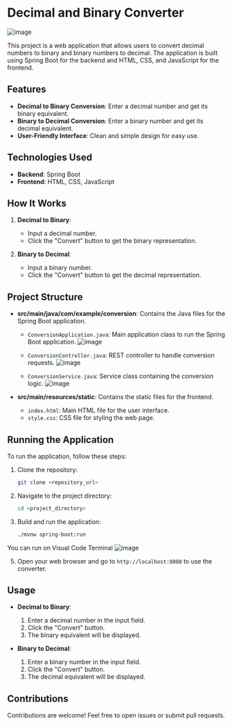 
# Decimal and Binary Converter
![image](https://github.com/MohdWaqar98/Number-System-Conversion/assets/98345819/9da27e83-9f8a-4909-9a03-48fce6a25bc8)

This project is a web application that allows users to convert decimal numbers to binary and binary numbers to decimal. The application is built using Spring Boot for the backend and HTML, CSS, and JavaScript for the frontend.

## Features

- **Decimal to Binary Conversion**: Enter a decimal number and get its binary equivalent.
- **Binary to Decimal Conversion**: Enter a binary number and get its decimal equivalent.
- **User-Friendly Interface**: Clean and simple design for easy use.

## Technologies Used

- **Backend**: Spring Boot
- **Frontend**: HTML, CSS, JavaScript

## How It Works

1. **Decimal to Binary**:
   - Input a decimal number.
   - Click the "Convert" button to get the binary representation.
  
2. **Binary to Decimal**:
   - Input a binary number.
   - Click the "Convert" button to get the decimal representation.

## Project Structure

- **src/main/java/com/example/conversion**: Contains the Java files for the Spring Boot application.
  - `ConversionApplication.java`: Main application class to run the Spring Boot application.
    ![image](https://github.com/MohdWaqar98/Number-System-Conversion/assets/98345819/e1d9e0d6-88a7-4a98-83a6-385271595b96)

  - `ConversionController.java`: REST controller to handle conversion requests.
    ![image](https://github.com/MohdWaqar98/Number-System-Conversion/assets/98345819/597f5e83-4638-478e-9f96-da4fe453a06d)

  - `ConversionService.java`: Service class containing the conversion logic.
    ![image](https://github.com/MohdWaqar98/Number-System-Conversion/assets/98345819/0e8b5efd-0dc9-4466-aa72-06b08dc106c5)

  
- **src/main/resources/static**: Contains the static files for the frontend.
  - `index.html`: Main HTML file for the user interface.
  - `style.css`: CSS file for styling the web page.

## Running the Application

To run the application, follow these steps:

1. Clone the repository:
   ```sh
   git clone <repository_url>
   ```

2. Navigate to the project directory:
   ```sh
   cd <project_directory>
   ```

3. Build and run the application:
   ```sh
   ./mvnw spring-boot:run
   ```
  You can run on Visual Code Terminal
  ![image](https://github.com/MohdWaqar98/Number-System-Conversion/assets/98345819/416f7b21-ac4f-4305-8ba6-96eb28369dd7)

5. Open your web browser and go to `http://localhost:8080` to use the converter.

## Usage

- **Decimal to Binary**:
  1. Enter a decimal number in the input field.
  2. Click the "Convert" button.
  3. The binary equivalent will be displayed.

- **Binary to Decimal**:
  1. Enter a binary number in the input field.
  2. Click the "Convert" button.
  3. The decimal equivalent will be displayed.

## Contributions

Contributions are welcome! Feel free to open issues or submit pull requests.
